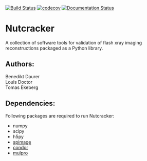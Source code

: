 [![Build Status](https://travis-ci.org/FXIhub/nutcracker.svg?branch=master)](https://travis-ci.org/FXIhub/nutcracker)
[![codecov](https://codecov.io/gh/FXIhub/nutcracker/branch/master/graph/badge.svg?branch=master)](https://codecov.io/gh/FXIhub/nutcracker)
[![Documentation Status](https://readthedocs.org/projects/nutcracker/badge/?version=latest)](http://nutcracker.readthedocs.io/en/latest/?badge=latest)
                

# Nutcracker
A collection of software tools for validation of flash xray imaging reconstructions packaged as a Python library.

## Authors:
Benedikt Daurer     
Louis Doctor     
Tomas Ekeberg     

## Dependencies:
Following packages are required to run Nutcracker:
* numpy    
* scipy    
* h5py    
* [spimage](https://github.com/FXIhub/libspimage)    
* [condor](https://github.com/FXIhub/condor)    
* [mulpro](https://github.com/mhantke/mulpro)    
